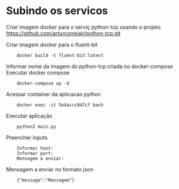 # Subindo os servicos
Criar imagem docker para o serviç python-tcp usando  o projeto https://github.com/arturcorreiajr/python-tcp.git 

Criar imagem docker para o fluent-bit 
```console 
    docker build -t fluent-bit:latest
```

Informar nome da imagem  do python-tcp  criada no docker-compose 
Executar docker compose
```console 
    docker-compose up -d
```

Acessar container da aplicacao python
```console 
    docker exec -it 5e4accc947cf bash
```

Executar aplicaçāo
```console 
    python3 main.py
```

Preencher inputs
```console 
    Informar host:
    Informar port:
    Mensagem a enviar:
```

Mensagem a enviar no formato json
```console 
    {"message":"Mensagem"}
```


